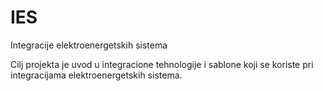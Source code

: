 # IES
Integracije elektroenergetskih sistema

Cilj projekta je uvod u integracione tehnologije i sablone koji se koriste pri integracijama elektroenergetskih sistema.
